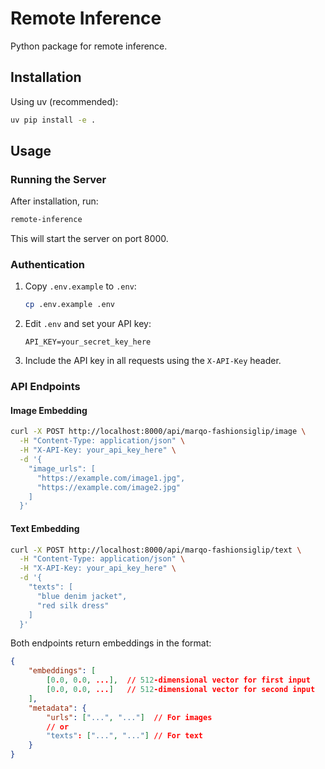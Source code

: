 # Remote Inference

Python package for remote inference.

## Installation

Using uv (recommended):
```bash
uv pip install -e .
```

## Usage

### Running the Server

After installation, run:
```bash
remote-inference
```

This will start the server on port 8000.

### Authentication

1. Copy `.env.example` to `.env`:
   ```bash
   cp .env.example .env
   ```

2. Edit `.env` and set your API key:
   ```
   API_KEY=your_secret_key_here
   ```

3. Include the API key in all requests using the `X-API-Key` header.

### API Endpoints

#### Image Embedding
```bash
curl -X POST http://localhost:8000/api/marqo-fashionsiglip/image \
  -H "Content-Type: application/json" \
  -H "X-API-Key: your_api_key_here" \
  -d '{
    "image_urls": [
      "https://example.com/image1.jpg",
      "https://example.com/image2.jpg"
    ]
  }'
```

#### Text Embedding
```bash
curl -X POST http://localhost:8000/api/marqo-fashionsiglip/text \
  -H "Content-Type: application/json" \
  -H "X-API-Key: your_api_key_here" \
  -d '{
    "texts": [
      "blue denim jacket",
      "red silk dress"
    ]
  }'
```

Both endpoints return embeddings in the format:
```json
{
    "embeddings": [
        [0.0, 0.0, ...],  // 512-dimensional vector for first input
        [0.0, 0.0, ...]   // 512-dimensional vector for second input
    ],
    "metadata": {
        "urls": ["...", "..."]  // For images
        // or
        "texts": ["...", "..."] // For text
    }
}
```